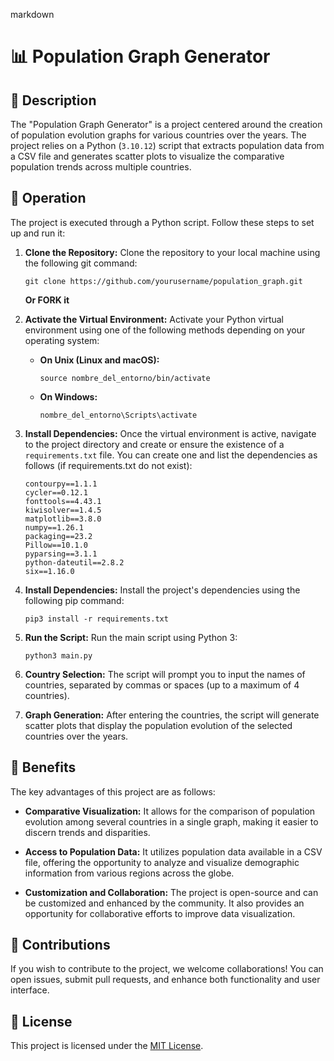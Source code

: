 markdown
# 📊 Population Graph Generator

## 📝 Description

The "Population Graph Generator" is a project centered around the creation of population evolution graphs for various countries over the years. The project relies on a Python (`3.10.12`) script that extracts population data from a CSV file and generates scatter plots to visualize the comparative population trends across multiple countries.

## 🚀 Operation

The project is executed through a Python script. Follow these steps to set up and run it:

1. **Clone the Repository:** Clone the repository to your local machine using the following git command:

   ```shell
   git clone https://github.com/yourusername/population_graph.git
   ```
   **Or FORK it**

2. **Activate the Virtual Environment:** Activate your Python virtual environment using one of the following methods depending on your operating system:

   - **On Unix (Linux and macOS):**

     ```shell
     source nombre_del_entorno/bin/activate
     ```

   - **On Windows:**

     ```shell
     nombre_del_entorno\Scripts\activate
     ```

3. **Install Dependencies:** Once the virtual environment is active, navigate to the project directory and create or ensure the existence of a `requirements.txt` file. You can create one and list the dependencies as follows (if requirements.txt do not exist):

   ```
   contourpy==1.1.1
   cycler==0.12.1
   fonttools==4.43.1
   kiwisolver==1.4.5
   matplotlib==3.8.0
   numpy==1.26.1
   packaging==23.2
   Pillow==10.1.0
   pyparsing==3.1.1
   python-dateutil==2.8.2
   six==1.16.0
   ```

4. **Install Dependencies:** Install the project's dependencies using the following pip command:

   ```shell
   pip3 install -r requirements.txt
   ```

5. **Run the Script:** Run the main script using Python 3:

   ```shell
   python3 main.py
   ```

6. **Country Selection:** The script will prompt you to input the names of countries, separated by commas or spaces (up to a maximum of 4 countries).

7. **Graph Generation:** After entering the countries, the script will generate scatter plots that display the population evolution of the selected countries over the years.

## 🌟 Benefits

The key advantages of this project are as follows:

- **Comparative Visualization:** It allows for the comparison of population evolution among several countries in a single graph, making it easier to discern trends and disparities.

- **Access to Population Data:** It utilizes population data available in a CSV file, offering the opportunity to analyze and visualize demographic information from various regions across the globe.

- **Customization and Collaboration:** The project is open-source and can be customized and enhanced by the community. It also provides an opportunity for collaborative efforts to improve data visualization.

## 🤝 Contributions

If you wish to contribute to the project, we welcome collaborations! You can open issues, submit pull requests, and enhance both functionality and user interface.

## 📜 License

This project is licensed under the [MIT License](LICENSE).
```